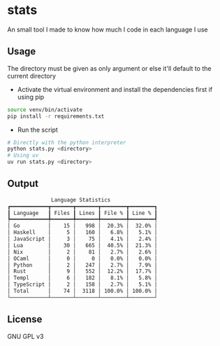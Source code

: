 # stats

An small tool I made to know how much I code in each language I use

## Usage

The directory must be given as only argument or else it'll default to the current directory

- Activate the virtual environment and install the dependencies first if using pip

```bash
source venv/bin/activate
pip install -r requirements.txt
```

- Run the script

```bash
# Directly with the python interpreter
python stats.py <directory>
# Using uv
uv run stats.py <directory>
```

## Output

```bash
              Language Statistics               
┏━━━━━━━━━━━━┳━━━━━━━┳━━━━━━━┳━━━━━━━━┳━━━━━━━━┓
┃ Language   ┃ Files ┃ Lines ┃ File % ┃ Line % ┃
┡━━━━━━━━━━━━╇━━━━━━━╇━━━━━━━╇━━━━━━━━╇━━━━━━━━┩
│ Go         │    15 │   998 │  20.3% │  32.0% │
│ Haskell    │     5 │   160 │   6.8% │   5.1% │
│ JavaScript │     3 │    75 │   4.1% │   2.4% │
│ Lua        │    30 │   665 │  40.5% │  21.3% │
│ Nix        │     2 │    81 │   2.7% │   2.6% │
│ OCaml      │     0 │     0 │   0.0% │   0.0% │
│ Python     │     2 │   247 │   2.7% │   7.9% │
│ Rust       │     9 │   552 │  12.2% │  17.7% │
│ Templ      │     6 │   182 │   8.1% │   5.8% │
│ TypeScript │     2 │   158 │   2.7% │   5.1% │
│ Total      │    74 │  3118 │ 100.0% │ 100.0% │
└────────────┴───────┴───────┴────────┴────────┘
```

## License

GNU GPL v3
